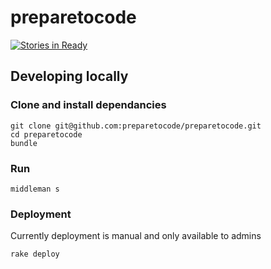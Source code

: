 # preparetocode

[![Stories in Ready](https://badge.waffle.io/preparetocode/preparetocode.github.io.png?label=ready&title=Ready)](http://waffle.io/preparetocode/preparetocode.github.io)

## Developing locally

### Clone and install dependancies

```
git clone git@github.com:preparetocode/preparetocode.git
cd preparetocode
bundle
```

### Run

```
middleman s
```

### Deployment

Currently deployment is manual and only available to admins

```
rake deploy
```
